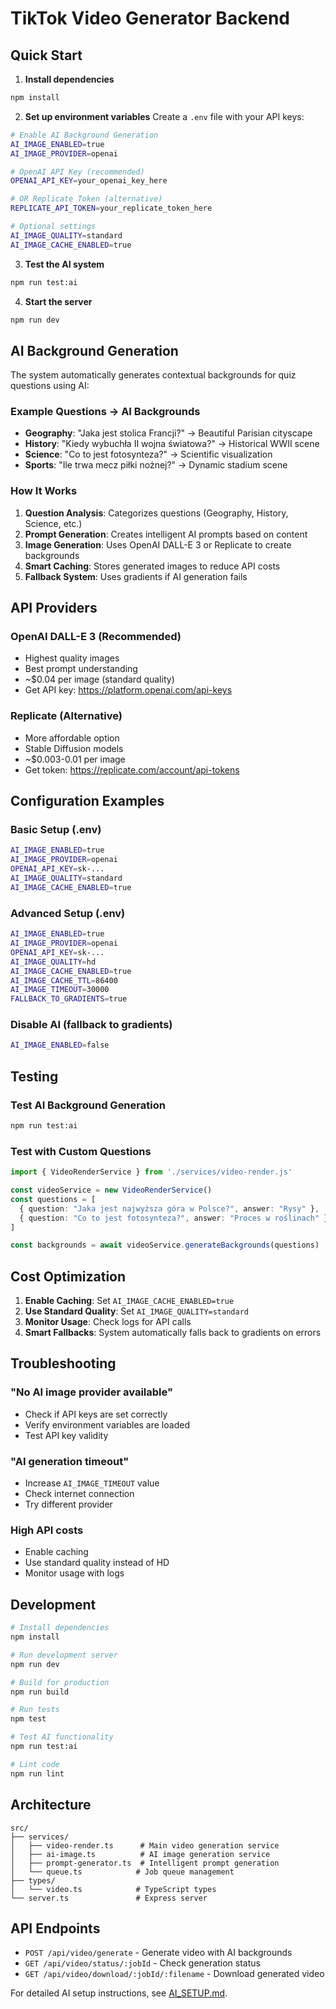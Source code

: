 # TikTok Video Generator Backend

## Quick Start

1. **Install dependencies**
```bash
npm install
```

2. **Set up environment variables**
Create a `.env` file with your API keys:
```bash
# Enable AI Background Generation
AI_IMAGE_ENABLED=true
AI_IMAGE_PROVIDER=openai

# OpenAI API Key (recommended)
OPENAI_API_KEY=your_openai_key_here

# OR Replicate Token (alternative)
REPLICATE_API_TOKEN=your_replicate_token_here

# Optional settings
AI_IMAGE_QUALITY=standard
AI_IMAGE_CACHE_ENABLED=true
```

3. **Test the AI system**
```bash
npm run test:ai
```

4. **Start the server**
```bash
npm run dev
```

## AI Background Generation

The system automatically generates contextual backgrounds for quiz questions using AI:

### Example Questions → AI Backgrounds

- **Geography**: "Jaka jest stolica Francji?" → Beautiful Parisian cityscape
- **History**: "Kiedy wybuchła II wojna światowa?" → Historical WWII scene
- **Science**: "Co to jest fotosynteza?" → Scientific visualization
- **Sports**: "Ile trwa mecz piłki nożnej?" → Dynamic stadium scene

### How It Works

1. **Question Analysis**: Categorizes questions (Geography, History, Science, etc.)
2. **Prompt Generation**: Creates intelligent AI prompts based on content
3. **Image Generation**: Uses OpenAI DALL-E 3 or Replicate to create backgrounds
4. **Smart Caching**: Stores generated images to reduce API costs
5. **Fallback System**: Uses gradients if AI generation fails

## API Providers

### OpenAI DALL-E 3 (Recommended)
- Highest quality images
- Best prompt understanding
- ~$0.04 per image (standard quality)
- Get API key: https://platform.openai.com/api-keys

### Replicate (Alternative)
- More affordable option
- Stable Diffusion models
- ~$0.003-0.01 per image
- Get token: https://replicate.com/account/api-tokens

## Configuration Examples

### Basic Setup (.env)
```bash
AI_IMAGE_ENABLED=true
AI_IMAGE_PROVIDER=openai
OPENAI_API_KEY=sk-...
AI_IMAGE_QUALITY=standard
AI_IMAGE_CACHE_ENABLED=true
```

### Advanced Setup (.env)
```bash
AI_IMAGE_ENABLED=true
AI_IMAGE_PROVIDER=openai
OPENAI_API_KEY=sk-...
AI_IMAGE_QUALITY=hd
AI_IMAGE_CACHE_ENABLED=true
AI_IMAGE_CACHE_TTL=86400
AI_IMAGE_TIMEOUT=30000
FALLBACK_TO_GRADIENTS=true
```

### Disable AI (fallback to gradients)
```bash
AI_IMAGE_ENABLED=false
```

## Testing

### Test AI Background Generation
```bash
npm run test:ai
```

### Test with Custom Questions
```typescript
import { VideoRenderService } from './services/video-render.js'

const videoService = new VideoRenderService()
const questions = [
  { question: "Jaka jest najwyższa góra w Polsce?", answer: "Rysy" },
  { question: "Co to jest fotosynteza?", answer: "Proces w roślinach" }
]

const backgrounds = await videoService.generateBackgrounds(questions)
```

## Cost Optimization

1. **Enable Caching**: Set `AI_IMAGE_CACHE_ENABLED=true`
2. **Use Standard Quality**: Set `AI_IMAGE_QUALITY=standard`
3. **Monitor Usage**: Check logs for API calls
4. **Smart Fallbacks**: System automatically falls back to gradients on errors

## Troubleshooting

### "No AI image provider available"
- Check if API keys are set correctly
- Verify environment variables are loaded
- Test API key validity

### "AI generation timeout"
- Increase `AI_IMAGE_TIMEOUT` value
- Check internet connection
- Try different provider

### High API costs
- Enable caching
- Use standard quality instead of HD
- Monitor usage with logs

## Development

```bash
# Install dependencies
npm install

# Run development server
npm run dev

# Build for production
npm run build

# Run tests
npm test

# Test AI functionality
npm run test:ai

# Lint code
npm run lint
```

## Architecture

```
src/
├── services/
│   ├── video-render.ts      # Main video generation service
│   ├── ai-image.ts          # AI image generation service
│   ├── prompt-generator.ts  # Intelligent prompt generation
│   └── queue.ts            # Job queue management
├── types/
│   └── video.ts            # TypeScript types
└── server.ts               # Express server
```

## API Endpoints

- `POST /api/video/generate` - Generate video with AI backgrounds
- `GET /api/video/status/:jobId` - Check generation status
- `GET /api/video/download/:jobId/:filename` - Download generated video

For detailed AI setup instructions, see [AI_SETUP.md](./AI_SETUP.md). 